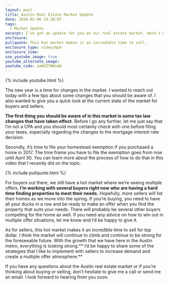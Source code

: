 ```yaml
---
layout: post
title: Austin Real Estate Market Update
date: 2018-02-06 14:28:07
tags:
  - Market Update
excerpt: I’ve got an update for you on our real estate market. Here’s what’s going on.
enclosure:
pullquote: This hot market makes it an incredible time to sell.
enclosure_type: video/mp4
enclosure_time:
use_youtube_image: true
youtube_alternate_image:
youtube_code: aaWUZ7WHxAA
---
```



{% include youtube.html %}

The new year is a time for changes in the market. I wanted to reach out today with a few tips about some changes that you should be aware of. I also wanted to give you a quick look at the current state of the market for buyers and sellers.

**The first thing you should be aware of in this market is some tax law changes that have taken effect.** Before I go any further, let me just say that I’m not a CPA and you should most certainly check with one before filing your taxes, especially regarding the changes to the mortgage interest rate decision.

Secondly, it’s time to file your homestead exemption if you purchased a home in 2017. The time frame you have to file the exemption goes from now until April 30. You can learn more about the process of how to do that in this video that I recently did on the topic.

{% include pullquote.html %}

For buyers out there, we still have a hot market where we’re seeing multiple offers. **I’m working with several buyers right now who are having a hard time finding properties to meet their needs.** Hopefully, more sellers will list their homes as we move into the spring. If you’re buying, you need to have all your ducks in a row and be ready to make an offer when you find the property that suits your needs. There will probably be several other buyers competing for the home as well. If you need any advice on how to win out in multiple offer situations, let me know and I’d be happy to give it.

As for sellers, this hot market makes it an incredible time to sell for top dollar. I think the market will continue to climb and continue to be strong for the foreseeable future. With the growth that we have here in the Austin metro, everything is looking strong.\*\* I’d be happy to share some of the strategies that I like to implement with sellers to increase demand and create a multiple offer atmosphere.\*\*

If you have any questions about the Austin real estate market or if you’re thinking about buying or selling, don’t hesitate to give me a call or send me an email. I look forward to hearing from you soon.